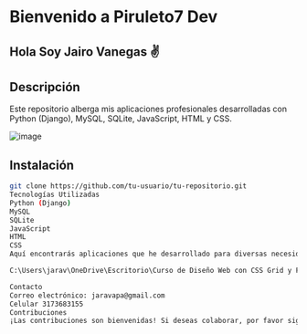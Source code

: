 # Bienvenido a Piruleto7 Dev
## Hola Soy Jairo Vanegas ✌️

## Descripción
Este repositorio alberga mis aplicaciones profesionales desarrolladas con Python (Django), MySQL, SQLite, JavaScript, HTML y CSS.


![image](https://github.com/Piruleto7/Piruleto7/assets/128342701/7ac19ed2-43de-4f48-9046-19bfcad0035d)

## Instalación
```bash
git clone https://github.com/tu-usuario/tu-repositorio.git
Tecnologías Utilizadas
Python (Django)
MySQL
SQLite
JavaScript
HTML
CSS
Aquí encontrarás aplicaciones que he desarrollado para diversas necesidades.

C:\Users\jarav\OneDrive\Escritorio\Curso de Diseño Web con CSS Grid y Flexbox V2\Diseno web\img\hacker.png

Contacto
Correo electrónico: jaravapa@gmail.com
Celular 3173683155
Contribuciones
¡Las contribuciones son bienvenidas! Si deseas colaborar, por favor sigue las pautas de contribución.
